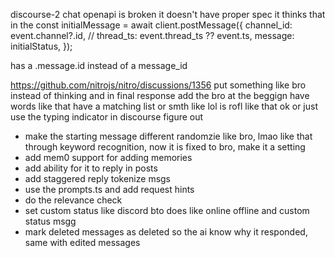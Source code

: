 discourse-2 chat openapi is broken it doesn't have proper spec it thinks that in the   const initialMessage = await client.postMessage({
    channel_id: event.channel?.id,
    // thread_ts: event.thread_ts ?? event.ts,
    message: initialStatus,
  });

has a .message.id instead of a message_id 

https://github.com/nitrojs/nitro/discussions/1356
put something like bro instead of thinking and in final response add the bro at the beggign have words like that
have a matching list or smth like lol is rofl like that ok
or just use the typing indicator in discourse figure out
- make the starting message different randomzie like bro, lmao like that through keyword recognition, now it is fixed to bro, make it a setting
- add mem0 support for adding memories
- add ability for it to reply in posts
- add staggered reply tokenize msgs
- use the prompts.ts and add request hints
- do the relevance check
- set custom status like discord bto does like online offline and custom status msgg
- mark deleted messages as deleted so the ai know why it responded, same with edited messages
